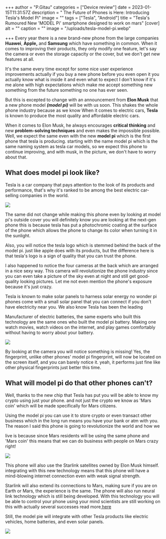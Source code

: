 +++
author = "P.Gitau"
categories = ["Device review"]
date = 2023-01-15T11:31:57Z
description = " The Future of Phones is Here: Introducing Tesla's Model Pi"
image = ""
tags = ["Tesla", "Android"]
title = "Tesla's Rumoured New 'MODEL Pi' smartphone designed to work on mars"
[cover]
alt = ""
caption = ""
image = "/uploads/tesla-model-pi.webp"

+++
Every year there is a new brand-new phone from the large companies **Huawei**, **Apple,** and  **Samsung** which have something in common. When it comes to improving their products, they only modify one feature, let's say the camera or even the storage capacity or the cover, but we don't get new features at all.

It's the same every time except for some nice user experience improvements actually if you buy a new phone before you even open it you actually know what is inside it and even what to expect I don't know if it's me alone with high expectations which make me accept something new something from the future something no one has ever seen.

But this is excepted to change with an announcement from **Elon Musk** that a new phone model **_(model pi)_** will be with us soon. This shakes the whole phone industry because as we know When it comes to electric cars, **Tesla** is known to produce the most quality and affordable electric cars.

When it comes to Elon Musk, he always encourages **critical thinking** and new **problem-solving techniques** and even makes the impossible possible. Well, we expect the same even with the new **model pi** which is the first phone that tesla is producing. starting with the name model pi which is the same naming system as tesla car models, so we expect this phone to continue improving, and with musk, in the picture, we don't have to worry about that.

## What does model pi look like?

Tesla is a car company that pays attention to the look of its products and performance, that's why it's ranked to be among the best electric car-selling companies in the world.

![](/uploads/tesla-model-pi-1.webp)

The same did not change while making this phone even by looking at model pi's outside cover you will definitely know you are looking at the next-gen phone this is because tesla has put a photochromic coating at the surface of the phone which allows the phone to change its color when turning it in the sunlight.

Also, you will notice the tesla logo which is stemmed behind the back of the model pi. just like apple does with its products, but the difference here is that tesla's logo is a sign of quality that you can trust the phone.

I also happened to notice the four cameras at the back which are arranged in a nice sexy way. This camera will revolutionize the phone industry since you can even take a picture of the sky even at night and still get good-quality looking pictures. Let me not even mention the phone's exposure because it's just crazy.

Tesla is known to make solar panels to harness solar energy no wonder pi phones come with a small solar panel that you can connect if you don't have electricity near you. We also know Tesla has been the leading

Manufacturer of electric batteries, the same experts who built this technology are the same ones who built the model pi battery. Making one watch movies, watch videos on the internet, and play games comfortably without having to worry about your battery.

![](/uploads/6lqzlc344nae7exfqd7yfdvmsa.webp)

By looking at the camera you will notice something is missing! Yes, the fingerprint, unlike other phones' model pi fingerprint, will now be located on the screen itself, and you can barely notice it. yeah, it performs just fine like other physical fingerprints just better this time.

## What will model pi do that other phones can't?

Well, thanks to the new chip that Tesla has put you will be able to know my crypto using just your phone. and not just the crypto we know as 'Mars coin' which will be made specifically for Mars citizens.

Using the model pi you can use it to store crypto or even transact other business which in the long run means you have your bank or atm with you. The reason I said this phone is going to revolutionize the world and how we

live is because since Mars residents will be using the same phone and 'Mars coin' this means that we can do business with people on Mars crazy right!

![](/uploads/mars-coin-640x411.webp)

This phone will also use the Starlink satellites owned by Elon Musk himself. integrating with this new technology means that this phone will have a mind-blowing internet connection even with weak signal strength.

Starlink will also extend its connections to Mars, making sure if you are on Earth or Mars, the experience is the same. The phone will also run neural link technology which is still being developed. With this technology you will be able to control your phone using your mind scientists are still working on this with actually several successes read more[ here](www.blog.bunnieabc.com)

Still, the model pie will integrate with other Tesla products like electric vehicles, home batteries, and even solar panels.

![](/uploads/55ioeldn7opqnj2wpnmd2sugqi.jpg)